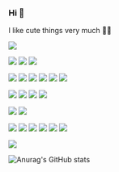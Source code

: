 ### Hi 🧸
I like cute things very much 💖🫧

<a href="https://www.instagram.com/heimish731"><img src="https://img.shields.io/badge/Instagram-E4405F?style=flat-square&logo=Instagram&logoColor=white"/></a>


<img src="https://img.shields.io/badge/javascript-F7DF1E?style=flat-square&logo=javascript&logoColor=white"/> <img src="https://img.shields.io/badge/typescript-3178C6?style=flat-square&logo=typescript&logoColor=white"/> <img src="https://img.shields.io/badge/python-3776AB?style=flat-square&logo=python&logoColor=white"/>


<img src="https://img.shields.io/badge/HTML5-E34F26?style=flat-square&logo=HTML5&logoColor=white"/> <img src="https://img.shields.io/badge/css3-1572B6?style=flat-square&logo=css3&logoColor=white"/> <img src="https://img.shields.io/badge/tailwindcss-06B6D4?style=flat-square&logo=tailwindcss-&logoColor=white"/> <img src="https://img.shields.io/badge/sass-CC6699?style=flat-square&logo=sass&logoColor=white"/>
<img src="https://img.shields.io/badge/React-black?style=flat-square&logo=react&logoColor=61DAFB"/> <img src="https://img.shields.io/badge/next.js-000000?style=flat-square&logo=Next.js&logoColor=white"/>


<img src="https://img.shields.io/badge/node.js-339933?style=flat-square&logo=node.js&logoColor=white"/> <img src="https://img.shields.io/badge/express-FFFFFF?style=flat-square&logo=Express&logoColor=000000"/> <img src="https://img.shields.io/badge/flask-FFFFFF?style=flat-square&logo=flask&logoColor=000000"/> <img src="https://img.shields.io/badge/fastapi-009688?style=flat-square&logo=fastapi&logoColor=white"/>


<img src="https://img.shields.io/badge/mysql-4479A1?style=flat-square&logo=Mysql&logoColor=white"/> <img src="https://img.shields.io/badge/mariadb-003545?style=flat-square&logo=mariaDB&logoColor=white"/>


<img src="https://img.shields.io/badge/firebase-FFCA28?style=flat-square&logo=Firebase&logoColor=white"/> <img src="https://img.shields.io/badge/amazonaws-232F3E?style=flat-square&logo=amazonaws&logoColor=white"/> <img src="https://img.shields.io/badge/amazons3-569A31?style=flat-square&logo=amazonS3-&logoColor=white"/> <img src="https://img.shields.io/badge/amazonrds-527FFF?style=flat-square&logo=amazonRDS-&logoColor=white"/> <img src="https://img.shields.io/badge/amazonec2-FF9900?style=flat-square&logo=amazonEC2-&logoColor=white"/>
<img src="https://img.shields.io/badge/vercel-FFFFFF?style=flat-square&logo=vercel&logoColor=000000"/>


<img src="https://img.shields.io/badge/git-F05032?style=flat-square&logo=Git-&logoColor=white"/>







![Anurag's GitHub stats](https://github-readme-stats.vercel.app/api?username=chaeyi0731&show_icons=true&theme=radical)

